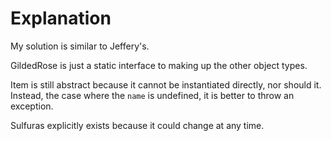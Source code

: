 Explanation
===========

My solution is similar to Jeffery's.

GildedRose is just a static interface to making up the other object types.

Item is still abstract because it cannot be instantiated directly, nor should it. Instead, the case where the `name` is undefined, it is better to throw an exception.

Sulfuras explicitly exists because it could change at any time.
